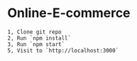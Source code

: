 # Online-E-commerce

    1, Clone git repo
    2, Run `npm install`
    3, Run `npm start`
    5, Visit to `http://localhost:3000`
